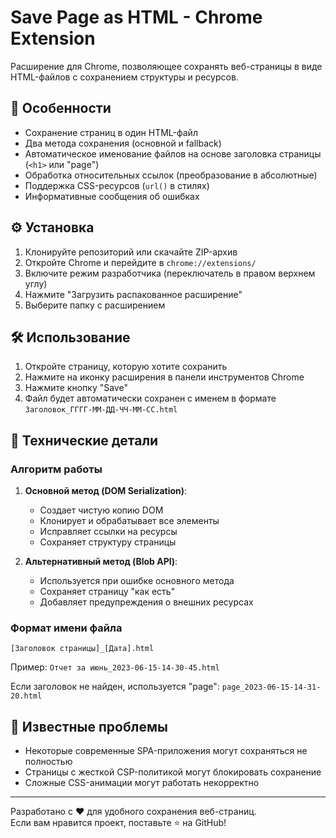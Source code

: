 # Save Page as HTML - Chrome Extension

Расширение для Chrome, позволяющее сохранять веб-страницы в виде HTML-файлов с сохранением структуры и ресурсов.

## 📌 Особенности

- Сохранение страниц в один HTML-файл
- Два метода сохранения (основной и fallback)
- Автоматическое именование файлов на основе заголовка страницы (`<h1>` или "page")
- Обработка относительных ссылок (преобразование в абсолютные)
- Поддержка CSS-ресурсов (`url()` в стилях)
- Информативные сообщения об ошибках

## ⚙️ Установка

1. Клонируйте репозиторий или скачайте ZIP-архив
2. Откройте Chrome и перейдите в `chrome://extensions/`
3. Включите режим разработчика (переключатель в правом верхнем углу)
4. Нажмите "Загрузить распакованное расширение"
5. Выберите папку с расширением

## 🛠️ Использование

1. Откройте страницу, которую хотите сохранить
2. Нажмите на иконку расширения в панели инструментов Chrome
3. Нажмите кнопку "Save"
4. Файл будет автоматически сохранен с именем в формате `Заголовок_ГГГГ-ММ-ДД-ЧЧ-ММ-СС.html`

## 🔧 Технические детали

### Алгоритм работы

1. **Основной метод (DOM Serialization)**:
   - Создает чистую копию DOM
   - Клонирует и обрабатывает все элементы
   - Исправляет ссылки на ресурсы
   - Сохраняет структуру страницы

2. **Альтернативный метод (Blob API)**:
   - Используется при ошибке основного метода
   - Сохраняет страницу "как есть"
   - Добавляет предупреждения о внешних ресурсах

### Формат имени файла

```
[Заголовок страницы]_[Дата].html
```
Пример: `Отчет за июнь_2023-06-15-14-30-45.html`

Если заголовок не найден, используется "page":
`page_2023-06-15-14-31-20.html`

## 🐛 Известные проблемы

- Некоторые современные SPA-приложения могут сохраняться не полностью
- Страницы с жесткой CSP-политикой могут блокировать сохранение
- Сложные CSS-анимации могут работать некорректно


---

Разработано с ❤️ для удобного сохранения веб-страниц.  
Если вам нравится проект, поставьте ⭐ на GitHub!
